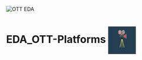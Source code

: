 ![OTT EDA](https://user-images.githubusercontent.com/113234633/199119532-861cc168-9459-4904-a3be-36fb77a5dc56.png)
# EDA_OTT-Platforms <img align="center" src="https://github.com/Birjesh786/EDA-_OTT-Platforms/blob/main/433d83f7e481f35245f8c6bb7c7591d8.gif" width="75" height="75" />
